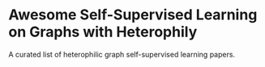 # Awesome Self-Supervised Learning on Graphs with Heterophily
A curated list of heterophilic graph self-supervised learning papers.
